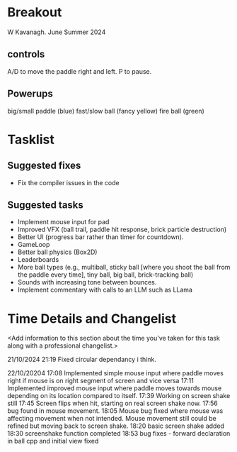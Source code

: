 # Breakout

W Kavanagh. June Summer 2024

## controls

A/D to move the paddle right and left.
P to pause.

## Powerups

big/small paddle (blue)
fast/slow ball (fancy yellow)
fire ball (green)

# Tasklist

## Suggested fixes

* Fix the compiler issues in the code

## Suggested tasks

* Implement mouse input for pad
* Improved VFX (ball trail, paddle hit response, brick particle destruction)
* Better UI (progress bar rather than timer for countdown).
* GameLoop
* Better ball physics (Box2D)
* Leaderboards
* More ball types (e.g., multiball, sticky ball [where you shoot the ball from the paddle every time], tiny ball, big ball, brick-tracking ball)
* Sounds with increasing tone between bounces.
* Implement commentary with calls to an LLM such as LLama

# Time Details and Changelist
<Add information to this section about the time you've taken for this task along with a professional changelist.>

21/10/2024
21:19 Fixed circular dependancy i think.

22/10/20204
17:08 Implemented simple mouse input where paddle moves right if mouse is on right segment of screen and vice versa
17:11 Implemented improved mouse input where paddle moves towards mouse depending on its location compared to itself.
17:39 Working on screen shake still
17:45 Screen flips when hit, starting on real screen shake now. 
17:56 bug found in mouse movement.
18:05 Mouse bug fixed where mouse was affecting movement when not intended. Mouse movement still could be refined but moving back to screen shake.
18:20 basic screen shake added
18:30 screenshake function completed
18:53 bug fixes - forward declaration in ball cpp and initial view fixed
